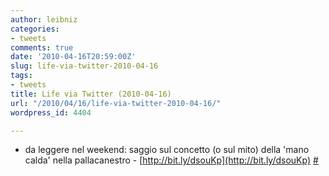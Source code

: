 ```yaml
---
author: leibniz
categories:
- tweets
comments: true
date: '2010-04-16T20:59:00Z'
slug: life-via-twitter-2010-04-16
tags:
- tweets
title: Life via Twitter (2010-04-16)
url: "/2010/04/16/life-via-twitter-2010-04-16/"
wordpress_id: 4404

---
```

* da leggere nel weekend: saggio sul concetto (o sul mito) della 'mano calda' nella pallacanestro - [http://bit.ly/dsouKp](http://bit.ly/dsouKp) [#](http://twitter.com/leibniz/statuses/12287845560)



